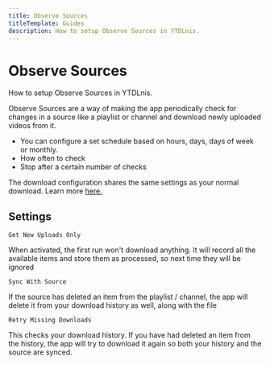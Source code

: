 ```yaml
---
title: Observe Sources
titleTemplate: Guides
description: How to setup Observe Sources in YTDLnis.
---
```


# Observe Sources
How to setup Observe Sources in YTDLnis.

Observe Sources are a way of making the app periodically check for changes in a source like a playlist or channel and download newly uploaded videos from it.

- You can configure a set schedule based on hours, days, days of week or monthly.
- How often to check
- Stop after a certain number of checks

The download configuration shares the same settings as your normal download. Learn more [here.](/docs/guides/download-card)

## Settings

`Get New Uploads Only`

When activated, the first run won't download anything. It will record all the available items and store them as processed, so next time they will be ignored

`Sync With Source`

If the source has deleted an item from the playlist / channel, the app will delete it from your download history as well, along with the file

`Retry Missing Downloads`

This checks your download history. If you have had deleted an item from the history, the app will try to download it again so both your history and the source are synced.
